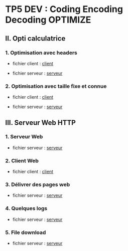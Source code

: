 # TP5 DEV : Coding Encoding Decoding OPTIMIZE

## II. Opti calculatrice

### 1. Optimisation avec headers

- fichier client : [client](./Partie%201/tp5_enc_client_1.py)

- fichier serveur : [serveur](./Partie%201/tp5_enc_server_1.py)

### 2. Optimisation avec taille fixe et connue

- fichier client : [client](./Partie%201/tp5_enc_client_2.py)

- fichier serveur : [serveur](./Partie%201/tp5_enc_server_2.py)

## III. Serveur Web HTTP

### 1. Serveur Web

- fichier serveur : [serveur](./Partie%202/tp5_web_serv_1.py)

### 2. Client Web

- fichier client : [client](./Partie%202/tp5_web_client_2.py)

### 3. Délivrer des pages web

- fichier serveur : [serveur](./Partie%202/tp5_web_serv_3.py)

### 4. Quelques logs

- fichier serveur : [serveur](./Partie%202/tp5_web_serv_4.py)

### 5. File download

- fichier serveur : [serveur](./Partie%202/tp5_web_serv_5.py)
